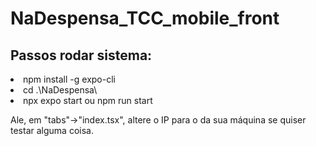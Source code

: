 # NaDespensa_TCC_mobile_front


<h2>Passos rodar sistema:</h2>
<li>npm install -g expo-cli</li>
<li>cd .\NaDespensa\</li>
<li>npx expo start ou npm run start</li>


<p>Ale, em "tabs"->"index.tsx", altere o IP para o da sua máquina se quiser testar alguma coisa.</p>